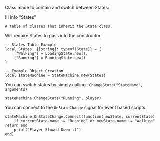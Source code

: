 Class made to contain and switch between States:

!!! info "States"

    A table of classes that inherit the State class.

Will require States to pass into the constructor.

```luau title="States Table"
-- States Table Example
local States: {[string]: typeof(State)} = {
    ["Walking"] = LoadingState.new(),
    ["Running"] = RunningState.new()
}

-- Example Object Creation
local stateMachine = StateMachine.new(States)
```

You can switch states by simply calling `:ChangeState("StateName", arguments)`

```luau title="Switch State Example"
stateMachine:ChangeState("Running", player)
```

You can connect to the `OnStateChange` signal for event based scripts.

```luau title="OnStateChange Example"
stateMachine.OnStateChange:Connect(function(newState, currentState)
    if currentState.name ~= "Running" or newState.name ~= "Walking" return end
    print("Player Slowed Down :(")
end)
```
